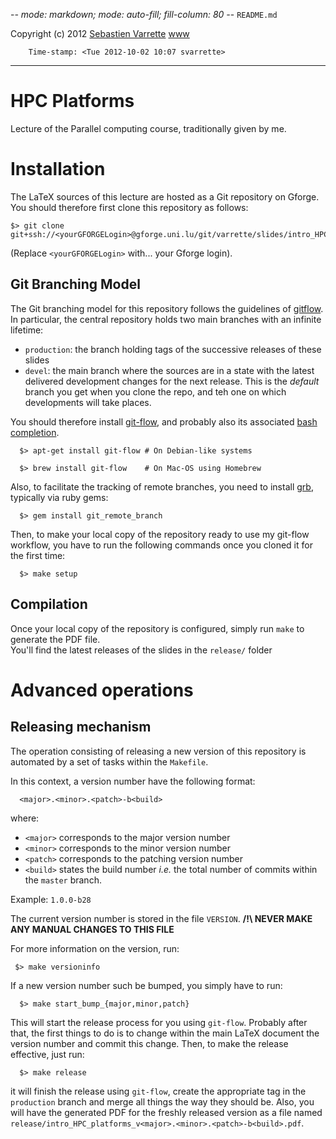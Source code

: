 -*- mode: markdown; mode: auto-fill; fill-column: 80 -*-
`README.md`

Copyright (c) 2012 [Sebastien Varrette](mailto:<Sebastien.Varrette@uni.lu>) [www](http://varrette.gforge.uni.lu)

        Time-stamp: <Tue 2012-10-02 10:07 svarrette>

-------------------

# HPC Platforms

Lecture of the Parallel computing course, traditionally given by me.


# Installation

The LaTeX sources of this lecture are hosted as a Git repository on Gforge. 
You should therefore first clone this repository as follows:

	$> git clone git+ssh://<yourGFORGELogin>@gforge.uni.lu/git/varrette/slides/intro_HPC_platforms.git

(Replace `<yourGFORGELogin>` with... your Gforge login).

## Git Branching Model

The Git branching model for this repository follows the guidelines of [gitflow](http://nvie.com/posts/a-successful-git-branching-model/). 
In particular, the central repository holds two main branches with an infinite lifetime: 

* `production`: the branch holding tags of the successive releases of these slides
* `devel`: the main branch where the sources are in a state with the latest delivered development changes for the next release. This is the *default* branch you get when you clone the repo, and teh one on which developments will take places. 

You should therefore install [git-flow](https://github.com/nvie/gitflow), and probably also its associated [bash completion](https://github.com/bobthecow/git-flow-completion).

      $> apt-get install git-flow # On Debian-like systems
      
      $> brew install git-flow    # On Mac-OS using Homebrew

Also, to facilitate the tracking of remote branches, you need to install [grb](https://github.com/webmat/git_remote_branch), typically via ruby gems: 

      $> gem install git_remote_branch

Then, to make your local copy of the repository ready to use my git-flow workflow, you have to run the following commands once you cloned it for the first time:

      $> make setup

## Compilation 

Once your local copy of the repository is configured, simply run `make` to
generate the PDF file.  
You'll find the latest releases of the slides in the `release/` folder

# Advanced operations

## Releasing mechanism

The operation consisting of releasing a new version of this repository is automated by a set of tasks within the `Makefile`. 

In this context, a version number have the following format: 

      <major>.<minor>.<patch>-b<build>
      
where:

* `<major>` corresponds to the major version number
* `<minor>` corresponds to the minor version number
* `<patch>` corresponds to the patching version number
* `<build>` states the build number _i.e._ the total number of commits within the `master` branch. 
      
Example: `1.0.0-b28`

The current version number is stored in the file `VERSION`. __/!\ NEVER MAKE ANY MANUAL CHANGES TO THIS FILE__

For more information on the version, run:

     $> make versioninfo

If a new  version number such be bumped, you simply have to run:

      $> make start_bump_{major,minor,patch}

This will start the release process for you using `git-flow`. Probably after that, the first things to do is to change within the main LaTeX document the version number and commit this change. 
Then, to make the release effective, just run: 

      $> make release

it will finish the release using `git-flow`, create the appropriate tag in the `production` branch and merge all things the way they should be. 
Also, you will have the generated PDF for the freshly released version as a file named `release/intro_HPC_platforms_v<major>.<minor>.<patch>-b<build>.pdf`.




